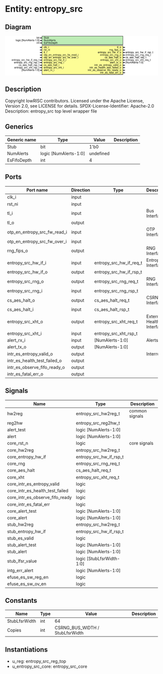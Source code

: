 # Entity: entropy_src
## Diagram
![Diagram](entropy_src.svg "Diagram")
## Description
Copyright lowRISC contributors.
 Licensed under the Apache License, Version 2.0, see LICENSE for details.
 SPDX-License-Identifier: Apache-2.0
 Description: entropy_src top level wrapper file
 
## Generics
| Generic name | Type                  | Value     | Description |
| ------------ | --------------------- | --------- | ----------- |
| Stub         | bit                   | 1'b0      |             |
| NumAlerts    | logic [NumAlerts-1:0] | undefined |             |
| EsFifoDepth  | int                   | 4         |             |
## Ports
| Port name                    | Direction | Type                    | Description                    |
| ---------------------------- | --------- | ----------------------- | ------------------------------ |
| clk_i                        | input     |                         |                                |
| rst_ni                       | input     |                         |                                |
| tl_i                         | input     |                         | Bus Interface                  |
| tl_o                         | output    |                         |                                |
| otp_en_entropy_src_fw_read_i | input     |                         | OTP Interface                  |
| otp_en_entropy_src_fw_over_i | input     |                         |                                |
| rng_fips_o                   | output    |                         | RNG Interface                  |
| entropy_src_hw_if_i          | input     | entropy_src_hw_if_req_t | Entropy Interface              |
| entropy_src_hw_if_o          | output    | entropy_src_hw_if_rsp_t |                                |
| entropy_src_rng_o            | output    | entropy_src_rng_req_t   | RNG Interface                  |
| entropy_src_rng_i            | input     | entropy_src_rng_rsp_t   |                                |
| cs_aes_halt_o                | output    | cs_aes_halt_req_t       | CSRNG Interface                |
| cs_aes_halt_i                | input     | cs_aes_halt_rsp_t       |                                |
| entropy_src_xht_o            | output    | entropy_src_xht_req_t   | External Health Test Interface |
| entropy_src_xht_i            | input     | entropy_src_xht_rsp_t   |                                |
| alert_rx_i                   | input     | [NumAlerts-1:0]         | Alerts                         |
| alert_tx_o                   | output    | [NumAlerts-1:0]         |                                |
| intr_es_entropy_valid_o      | output    |                         | Interrupts                     |
| intr_es_health_test_failed_o | output    |                         |                                |
| intr_es_observe_fifo_ready_o | output    |                         |                                |
| intr_es_fatal_err_o          | output    |                         |                                |
## Signals
| Name                            | Type                      | Description     |
| ------------------------------- | ------------------------- | --------------- |
| hw2reg                          | entropy_src_hw2reg_t      | common signals  |
| reg2hw                          | entropy_src_reg2hw_t      |                 |
| alert_test                      | logic [NumAlerts-1:0]     |                 |
| alert                           | logic [NumAlerts-1:0]     |                 |
| core_rst_n                      | logic                     | core signals    |
| core_hw2reg                     | entropy_src_hw2reg_t      |                 |
| core_entropy_hw_if              | entropy_src_hw_if_rsp_t   |                 |
| core_rng                        | entropy_src_rng_req_t     |                 |
| core_aes_halt                   | cs_aes_halt_req_t         |                 |
| core_xht                        | entropy_src_xht_req_t     |                 |
| core_intr_es_entropy_valid      | logic                     |                 |
| core_intr_es_health_test_failed | logic                     |                 |
| core_intr_es_observe_fifo_ready | logic                     |                 |
| core_intr_es_fatal_err          | logic                     |                 |
| core_alert_test                 | logic [NumAlerts-1:0]     |                 |
| core_alert                      | logic [NumAlerts-1:0]     |                 |
| stub_hw2reg                     | entropy_src_hw2reg_t      |                 |
| stub_entropy_hw_if              | entropy_src_hw_if_rsp_t   |                 |
| stub_es_valid                   | logic                     |                 |
| stub_alert_test                 | logic [NumAlerts-1:0]     |                 |
| stub_alert                      | logic [NumAlerts-1:0]     |                 |
| stub_lfsr_value                 | logic [StubLfsrWidth-1:0] |                 |
| intg_err_alert                  | logic [NumAlerts-1:0]     |                 |
| efuse_es_sw_reg_en              | logic                     |                 |
| efuse_es_sw_ov_en               | logic                     |                 |
## Constants
| Name          | Type | Value                           | Description |
| ------------- | ---- | ------------------------------- | ----------- |
| StubLfsrWidth | int  | 64                              |             |
| Copies        | int  | CSRNG_BUS_WIDTH / StubLfsrWidth |             |
## Instantiations
- u_reg: entropy_src_reg_top
- u_entropy_src_core: entropy_src_core
